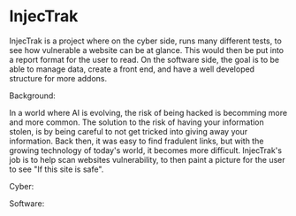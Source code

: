 # InjecTrak
InjecTrak is a project where on the cyber side, runs many different tests, to see how vulnerable a website can be at glance. This would then be put into a report format for the user to read. On the software side, the goal is to be able to manage data, create a front end, and have a well developed structure for more addons.

Background:

In a world where AI is evolving, the risk of being hacked is becomming more and more common. The solution to the risk of having your information stolen, is by being careful to not get tricked into giving away your information. Back then, it was easy to find fradulent links, but with the growing technology of today's world, it becomes more difficult. InjecTrak's job is to help scan websites vulnerability, to then paint a picture for the user to see "If this site is safe". 


Cyber:



Software:
